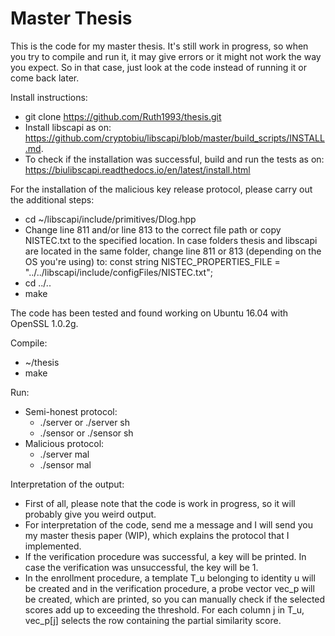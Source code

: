 # Master Thesis
This is the code for my master thesis. It's still work in progress, so when you try to compile and run it, it may give errors or it might not work the way you expect. So in that case, just look at the code instead of running it or come back later.

Install instructions:
- git clone https://github.com/Ruth1993/thesis.git
- Install libscapi as on: https://github.com/cryptobiu/libscapi/blob/master/build_scripts/INSTALL.md.
- To check if the installation was successful, build and run the tests as on: https://biulibscapi.readthedocs.io/en/latest/install.html

For the installation of the malicious key release protocol, please carry out the additional steps:
- cd ~/libscapi/include/primitives/Dlog.hpp
- Change line 811 and/or line 813 to the correct file path or copy NISTEC.txt to the specified location. In case folders thesis and libscapi are located in the same folder, change line 811 or 813 (depending on the OS you're using) to: const string NISTEC_PROPERTIES_FILE = "../../libscapi/include/configFiles/NISTEC.txt";
- cd ../..
- make


The code has been tested and found working on Ubuntu 16.04 with OpenSSL 1.0.2g.

Compile:
- ~/thesis
- make

Run:
- Semi-honest protocol:
	- ./server or ./server sh
	- ./sensor or ./sensor sh
- Malicious protocol:
	- ./server mal
	- ./sensor mal

Interpretation of the output:
- First of all, please note that the code is work in progress, so it will probably give you weird output.
- For interpretation of the code, send me a message and I will send you my master thesis paper (WIP), which explains the protocol that I implemented.
- If the verification procedure was successful, a key will be printed. In case the verification was unsuccessful, the key will be 1.
- In the enrollment procedure, a template T_u belonging to identity u will be created and in the verification procedure, a probe vector vec_p will be created, which are printed, so you can manually check if the selected scores add up to exceeding the threshold. For each column j in T_u, vec_p[j] selects the row containing the partial similarity score.